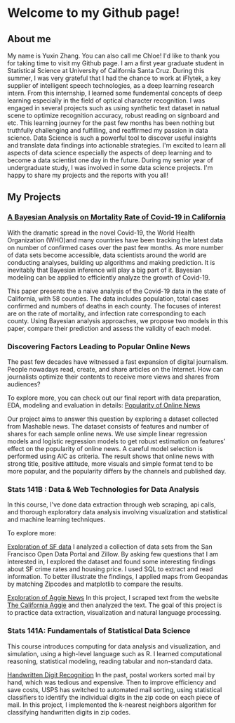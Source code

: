 # Welcome to my Github page!



## About me
My name is Yuxin Zhang. You can also call me Chloe! I'd like to thank you for taking time to visit my Github page. I am a first year graduate student in Statistical Science at University of California Santa Cruz. During this summer, I was very grateful that I had the chance to work at iFlytek, a key supplier of intelligent speech technologies, as a deep learning research intern. From this internship, I learned some fundemental concepts of deep learning especially in the field of optical character recognition. I was engaged in several projects such as using synthetic text dataset in natual scene to optimize recognition accuracy, robust reading on signboard and etc. This learning journey for the past few months has been nothing but truthfully challenging and fulfilling, and reaffirmed my passion in data science. Data Science is such a powerful tool to discover useful insights and translate data findings into actionable strategies. I'm excited to learn all aspects of data science especially the aspects of deep learning and to become a data scientist one day in the future. 
During my senior year of undergraduate study, I was involved in some data science projects. I'm happy to share my projects and the reports with you all! 

## My Projects
### [A Bayesian Analysis on Mortality Rate of Covid-19 in California](https://github.com/Chloezhang96/Welcome/blob/master/Covid-19%20Bayesian%20Analysis.pdf)

With the dramatic spread in the novel Covid-19, the World Health Organization (WHO)and many countries have been tracking the latest data on number of confirmed cases over the past few months. As more number of data sets become accessible, data scientists around the world are conducting analyses, building up algorithms and making prediction. It is inevitably that Bayesian inference will play a big part of it. Bayesian modeling can be applied to efficiently analyze the growth of Covid-19.

This paper presents the a naive analysis of the Covid-19 data in the state of California, with 58 counties. The data includes population,
total cases confirmed and numbers of deaths in each county. The focuses of interest are on the rate of mortality, and infection rate corresponding to each county. Using Bayesian analysis approaches, we propose two models in this paper, compare their prediction and assess the validity of each model. 
### Discovering Factors Leading to Popular Online News 

The past few decades have witnessed a fast expansion of digital journalism. People nowadays read, create, and share articles on the Internet. How can journalists optimize their contents to receive more views and shares from audiences? 

To explore more, you can check out our final report with data preparation, EDA, modeling and evaluation in details: 
[Popularity of Online News](https://github.com/Chloezhang96/Welcome/blob/master/final%20report.pdf) 

Our project aims to answer this question by exploring a dataset collected from Mashable news. The dataset consists of features and number of shares for each sample online news. We use simple linear regression models and logistic regression models to get robust estimation on features’ effect on the popularity of online news. A careful model selection is performed using AIC as criteria. The result shows that online news with strong title, positive attitude, more visuals and simple format tend to be more popular, and the popularity differs by the channels and published day. 



### Stats 141B : Data & Web Technologies for Data Analysis 

In this course, I've done data extraction through web scraping, api calls, and thorough exploratory data analysis involving visualization and statistical and machine learning techniques. 

To explore more:

[Exploration of SF data](https://github.com/Chloezhang96/github-page/blob/master/hw5.ipynb)
I analyzed a collection of data sets from the San Francisco Open Data Portal and Zillow. By asking few questions that I am interested in, I explored the dataset and found some interesting findings about SF crime rates and housing price. I used SQL to extract and read information. To better illustrate the findings, I applied maps from Geopandas by matching Zipcodes and matplotlib to compare the results. 

[Exploration of Aggie News](https://github.com/Chloezhang96/github-page/blob/master/hw6.ipynb)
In this project, I scraped text from the website [The California Aggie](https://theaggie.org/) and then analyzed the text. The goal of this project is to practice data extraction, visualization and natural language processing. 

    
### Stats 141A: Fundamentals of Statistical Data Science 

This course introduces computing for data analysis and visualization, and simulation, using a high-level language such as R. I learned computational reasoning, statistical modeling, reading tabular and non-standard data. 

[Handwritten Digit Recognition](https://github.com/Chloezhang96/Welcome/blob/master/Final%20Project%20--%20STA141A.pdf)
In the past, postal workers sorted mail by hand, which was tedious and expensive. Then to improve efficiency and save costs, USPS has switched to automated mail sorting, using statistical classifiers to identify the individual digits in the zip code on each piece of mail. In this project, I implemented the k-nearest neighbors algorithm for classifying handwritten digits in zip codes.
